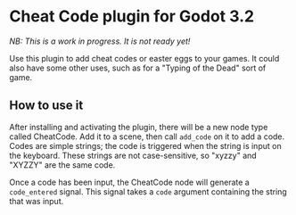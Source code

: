 # Cheat Code plugin for Godot 3.2

*NB: This is a work in progress. It is not ready yet!*

Use this plugin to add cheat codes or easter eggs to your games. It could also have some other uses, such as for a "Typing of the Dead" sort of game.


## How to use it

After installing and activating the plugin, there will be a new node type called CheatCode. Add it to a scene, then call `add_code` on it to add a code. Codes are simple strings; the code is triggered when the string is input on the keyboard. These strings are not case-sensitive, so "xyzzy" and "XYZZY" are the same code.

Once a code has been input, the CheatCode node will generate a `code_entered` signal. This signal takes a `code` argument containing the string that was input.
